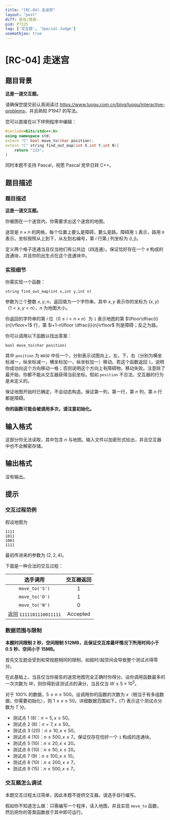 ```yaml
---
title: "[RC-04] 走迷宫"
layout: "post"
diff: 普及/提高-
pid: P7225
tag: ['交互题', 'Special Judge']
usemathjax: true
---
```


# [RC-04] 走迷宫
## 题目背景

**这是一道交互题。** 

请确保您提交前认真阅读过 <https://www.luogu.com.cn/blog/luogu/interactive-problems>，并且熟知 P1947 的写法。

您可以直接在以下样例程序中编辑：

```cpp
#include<bits/stdc++.h>
using namespace std;
extern "C" bool move_to(char position);
extern "C" string find_out_map(int X,int Y,int N){
	return "233";
}
```

同时本题不支持 Pascal，祝愿 Pascal 党早日转 C++。
## 题目描述

### 题目描述

**这是一道交互题。** 

你被困在一个迷宫内，你需要求出这个迷宫的地图。

迷宫是 $n\times n$ 的网格，每个位置上要么是障碍，要么是路。障碍用 `1` 表示，路用 `0` 表示。坐标按照从上到下，从左到右编号，第 $i$ 行第 $j$ 列坐标为 $(i,j)$。

定义两个格子连通当且仅当他们有公共边（四连通）。保证恰好存在一个 `0` 构成的连通块，并且你的出生点在这个连通块中。

### 实现细节

你需实现一个函数：

`string find_out_map(int x,int y,int n)`

参数为三个整数 $x,y,n$，返回值为一个字符串。其中 $x,y$ 表示你的坐标为 $(x,y)$（$1<x,y<n$），$n$ 为地图大小。

你返回的字符串的第 $i$ 位（$0\le i<n\times n$）为 `1` 表示地图的第 $\lfloor\dfrac{i}{n}\rfloor+1$ 行，第 $i+1-n\lfloor \dfrac{i}{n}\rfloor$ 列是障碍；反之为路。

你可以调用以下函数以找出答案：

`bool move_to(char position)`

其中 `position` 为 `WASD` 中任一个，分别表示试图向上，左，下，右（分别为横坐标减一，纵坐标减一，横坐标加一，纵坐标加一）移动。若这个函数返回 `1`，说明你成功向这个方向移动一格；否则说明这个方向上有障碍物，移动失败。注意除了最开始，你都不能从交互器获得当前坐标。假如 `position` 不合法，交互器的行为是未定义的。

保证地图开始时已确定，不会动态构造。保证第一列，第一行，第 $n$ 列，第 $n$ 行都是障碍。

**你的函数可能会被调用多次，请注意初始化。**
## 输入格式

这部分你无法读取，其中包含 $n$ 与地图。输入文件以加密形式给出，并且交互器中也不会解密存储。
## 输出格式

没有输出。
## 提示

### 交互过程范例

假设地图为

```
1111
1011
1001
1111
```

最初传进来的参数为 $(2,2,4)$。

下面是一种合法的交互过程：

| 选手调用 | 交互器返回 |
| :----------: | :----------: |
| `move_to('S')` | 1 |
| `move_to('D')` | 1 |
| `move_to('W')` | 0 |
| 返回 `1111101110011111` | Accepted |

### 数据范围与限制

**本题时间限制 $2$ 秒，空间限制 $512\text{MB}$，且保证交互库最坏情况下所用时间小于 $0.5$ 秒、空间小于 $15\text{MB}$。**

首先交互题会受到和常规题相同的限制，如超时/超空间会导致整个测试点得零分。

在此基础上，当且仅当你报告的迷宫地图完全正确时你得分。设你调用函数最多的一次次数为 $W$，则你得到该测试点的满分，当且仅当 $W\le 5\times 10^5$。

对于 $100\%$ 的数据，$5\le n\le 500$。设调用你的函数的次数为 $x$（相当于有多组数据，你需要初始化），则 $1\le x\le 50$。详细数据范围如下，$(T)$ 表示这个测试点分数为 $T$ 分。

- 测试点 $1\ (8)$：$n=5,x\le 50$。
- 测试点 $2\ (8)$：$n=7,x\le 50$。
- 测试点 $3\ (20)$：$n\le 10,x\le 50$。
- 测试点 $4\ (10)$：$n\le 500,x\le 7$。保证仅存在恰好一个 `1` 构成的连通块。
- 测试点 $5\ (10)$：$n\le 20,x\le 20$。
- 测试点 $6\ (10)$：$n\le 50,x\le 20$。
- 测试点 $7\ (9)$：$n\le 100,x\le 10$。
- 测试点 $8\ (10)$：$n\le 200,x\le 7$。
- 测试点 $9\ (15)$：$n\le 500,x\le 7$。

### 交互题怎么调试

本题交互过程太过简单，因此本题不提供交互器。请选手自行编写。

假如你不知道怎么做：只需编写一个程序，读入地图，并且实现 `move_to` 函数，然后把你的答案函数放于其中即可运行。
